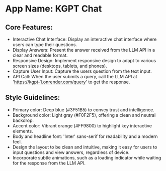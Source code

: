 # **App Name**: KGPT Chat

## Core Features:

- Interactive Chat Interface: Display an interactive chat interface where users can type their questions.
- Display Answers: Present the answer received from the LLM API in a clear and readable format.
- Responsive Design: Implement responsive design to adapt to various screen sizes (desktops, tablets, and phones).
- Capture User Input: Capture the users question from the text input.
- API Call: When the user submits a query, call the LLM API at 'https://kgpt-1.onrender.com/query' to get the response.

## Style Guidelines:

- Primary color: Deep blue (#3F51B5) to convey trust and intelligence.
- Background color: Light gray (#F0F2F5), offering a clean and neutral backdrop.
- Accent color: Vibrant orange (#FF9800) to highlight key interactive elements.
- Body and headline font: 'Inter' sans-serif for readability and a modern feel.
- Design the layout to be clean and intuitive, making it easy for users to input questions and view answers, regardless of device.
- Incorporate subtle animations, such as a loading indicator while waiting for the response from the LLM API.